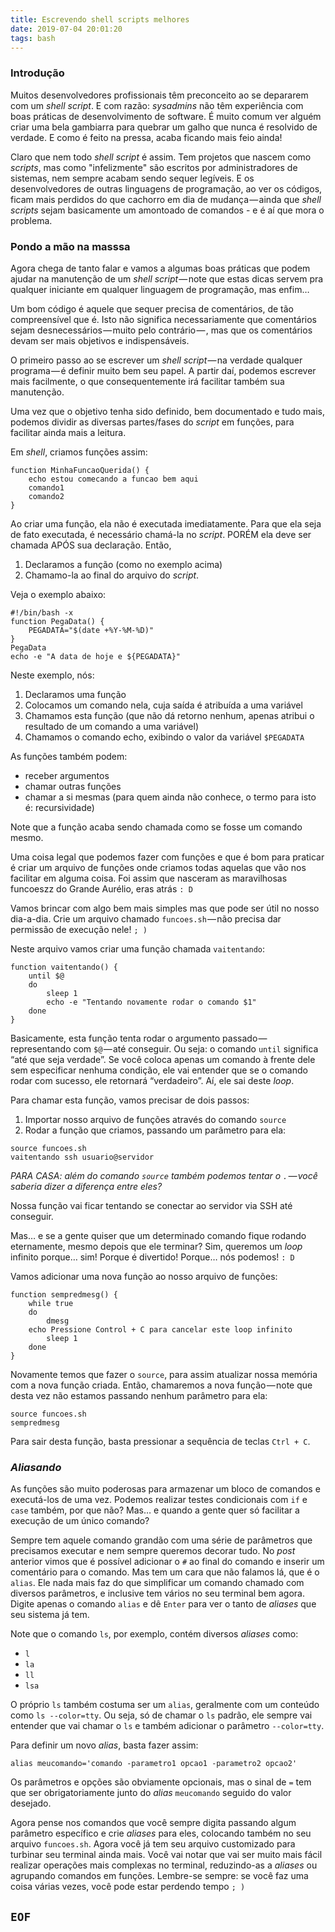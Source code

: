 ```yaml
---
title: Escrevendo shell scripts melhores
date: 2019-07-04 20:01:20
tags: bash
---
```


### Introdução

Muitos desenvolvedores profissionais têm preconceito ao se depararem com um _shell script_. E com razão: _sysadmins_ não têm experiência com boas práticas de desenvolvimento de software. É muito comum ver alguém criar uma bela gambiarra para quebrar um galho que nunca é resolvido de verdade. E como é feito na pressa, acaba ficando mais feio ainda!

Claro que nem todo _shell script_ é assim. Tem projetos que nascem como _scripts_, mas como "infelizmente" são escritos por administradores de sistemas, nem sempre acabam sendo sequer legíveis. E os desenvolvedores de outras linguagens de programação, ao ver os códigos, ficam mais perdidos do que cachorro em dia de mudança — ainda que _shell scripts_ sejam basicamente um amontoado de comandos - e é aí que mora o problema.

### Pondo a mão na masssa

Agora chega de tanto falar e vamos a algumas boas práticas que podem ajudar na manutenção de um _shell script_ — note que estas dicas servem pra qualquer iniciante em qualquer linguagem de programação, mas enfim…

Um bom código é aquele que sequer precisa de comentários, de tão compreensível que é. Isto não significa necessariamente que comentários sejam desnecessários — muito pelo contrário — , mas que os comentários devam ser mais objetivos e indispensáveis.

O primeiro passo ao se escrever um _shell script_ — na verdade qualquer programa — é definir muito bem seu papel. A partir daí, podemos escrever mais facilmente, o que consequentemente irá facilitar também sua manutenção.

Uma vez que o objetivo tenha sido definido, bem documentado e tudo mais, podemos dividir as diversas partes/fases do _script_ em funções, para facilitar ainda mais a leitura.

Em _shell_, criamos funções assim:
```
function MinhaFuncaoQuerida() {
    echo estou comecando a funcao bem aqui
    comando1
    comando2
}
```
Ao criar uma função, ela não é executada imediatamente. Para que ela seja de fato executada, é necessário chamá-la no _script_. PORÉM ela deve ser chamada APÓS sua declaração. Então,
1. Declaramos a função (como no exemplo acima)
2. Chamamo-la ao final do arquivo do _script_.

Veja o exemplo abaixo:
```
#!/bin/bash -x
function PegaData() {
    PEGADATA="$(date +%Y-%M-%D)"
}
PegaData
echo -e "A data de hoje e ${PEGADATA}"
```

Neste exemplo, nós:
1. Declaramos uma função
2. Colocamos um comando nela, cuja saída é atribuída a uma variável
3. Chamamos esta função (que não dá retorno nenhum, apenas atribui o resultado de um comando a uma variável)
4. Chamamos o comando echo, exibindo o valor da variável `$PEGADATA`

As funções também podem:
- receber argumentos
- chamar outras funções
- chamar a si mesmas (para quem ainda não conhece, o termo para isto é: recursividade)

Note que a função acaba sendo chamada como se fosse um comando mesmo.

Uma coisa legal que podemos fazer com funções e que é bom para praticar é criar um arquivo de funções onde criamos todas aquelas que vão nos facilitar em alguma coisa. Foi assim que nasceram as maravilhosas funcoeszz do Grande Aurélio, eras atrás `: D`

Vamos brincar com algo bem mais simples mas que pode ser útil no nosso dia-a-dia. Crie um arquivo chamado `funcoes.sh` — não precisa dar permissão de execução nele! `; )`

Neste arquivo vamos criar uma função chamada `vaitentando`:
```
function vaitentando() {
    until $@
    do
        sleep 1
        echo -e "Tentando novamente rodar o comando $1"
    done
}
```

Basicamente, esta função tenta rodar o argumento passado — representando com `$@` — até conseguir. Ou seja: o comando `until` significa “até que seja verdade”. Se você coloca apenas um comando à frente dele sem especificar nenhuma condição, ele vai entender que se o comando rodar com sucesso, ele retornará “verdadeiro”. Aí, ele sai deste _loop_.

Para chamar esta função, vamos precisar de dois passos:
1. Importar nosso arquivo de funções através do comando `source`
2. Rodar a função que criamos, passando um parâmetro para ela:
```
source funcoes.sh
vaitentando ssh usuario@servidor
```

*PARA CASA: além do comando `source` também podemos tentar o `.` — você saberia dizer a diferença entre eles?*

Nossa função vai ficar tentando se conectar ao servidor via SSH até conseguir.

Mas… e se a gente quiser que um determinado comando fique rodando eternamente, mesmo depois que ele terminar? Sim, queremos um _loop_ infinito porque… sim! Porque é divertido! Porque… nós podemos! `: D`

Vamos adicionar uma nova função ao nosso arquivo de funções:
```
function sempredmesg() {
    while true
    do
        dmesg
	echo Pressione Control + C para cancelar este loop infinito
        sleep 1
    done
}
```

Novamente temos que fazer o `source`, para assim atualizar nossa memória com a nova função criada. Então, chamaremos a nova função — note que desta vez não estamos passando nenhum parâmetro para ela:
```
source funcoes.sh
sempredmesg
```

Para sair desta função, basta pressionar a sequência de teclas `Ctrl + C`.

### _Aliasando_

As funções são muito poderosas para armazenar um bloco de comandos e executá-los de uma vez. Podemos realizar testes condicionais com `if` e `case` também, por que não? Mas… e quando a gente quer só facilitar a execução de um único comando?

Sempre tem aquele comando grandão com uma série de parâmetros que precisamos executar e nem sempre queremos decorar tudo. No _post_ anterior vimos que é possível adicionar o `#` ao final do comando e inserir um comentário para o comando. Mas tem um cara que não falamos lá, que é o `alias`. Ele nada mais faz do que simplificar um comando chamado com diversos parâmetros, e inclusive tem vários no seu terminal bem agora. Digite apenas o comando `alias` e dê `Enter` para ver o tanto de _aliases_ que seu sistema já tem.

Note que o comando `ls`, por exemplo, contém diversos _aliases_ como:
- `l`
- `la`
- `ll`
- `lsa`

O próprio `ls` também costuma ser um `alias`, geralmente com um conteúdo como `ls --color=tty`. Ou seja, só de chamar o `ls` padrão, ele sempre vai entender que vai chamar o `ls` e também adicionar o parâmetro `--color=tty`.

Para definir um novo _alias_, basta fazer assim:

`alias meucomando='comando -parametro1 opcao1 -parametro2 opcao2'`

Os parâmetros e opções são obviamente opcionais, mas o sinal de `=` tem que ser obrigatoriamente junto do _alias_ `meucomando` seguido do valor desejado.

Agora pense nos comandos que você sempre digita passando algum parâmetro específico e crie _aliases_ para eles, colocando também no seu arquivo `funcoes.sh`. Agora você já tem seu arquivo customizado para turbinar seu terminal ainda mais. Você vai notar que vai ser muito mais fácil realizar operações mais complexas no terminal, reduzindo-as a _aliases_ ou agrupando comandos em funções. Lembre-se sempre: se você faz uma coisa várias vezes, você pode estar perdendo tempo `; )`

`EOF`
---
